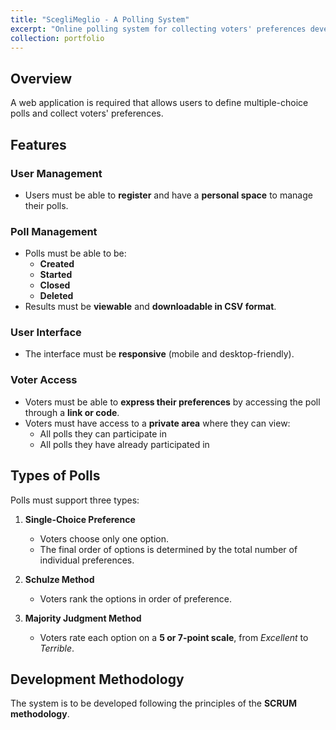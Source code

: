 ```yaml
---
title: "ScegliMeglio - A Polling System"
excerpt: "Online polling system for collecting voters' preferences developed in Python and Flask following SCRUM methodology."
collection: portfolio
---
```


## Overview

A web application is required that allows users to define multiple-choice polls and collect voters' preferences.

## Features

### User Management

- Users must be able to **register** and have a **personal space** to manage their polls.

### Poll Management

- Polls must be able to be:
  - **Created**
  - **Started**
  - **Closed**
  - **Deleted**
- Results must be **viewable** and **downloadable in CSV format**.

### User Interface

- The interface must be **responsive** (mobile and desktop-friendly).

### Voter Access

- Voters must be able to **express their preferences** by accessing the poll through a **link or code**.
- Voters must have access to a **private area** where they can view:
  - All polls they can participate in
  - All polls they have already participated in

## Types of Polls

Polls must support three types:

1. **Single-Choice Preference**
   - Voters choose only one option.
   - The final order of options is determined by the total number of individual preferences.

2. **Schulze Method**
   - Voters rank the options in order of preference.

3. **Majority Judgment Method**
   - Voters rate each option on a **5 or 7-point scale**, from *Excellent* to *Terrible*.

## Development Methodology

The system is to be developed following the principles of the **SCRUM methodology**.

